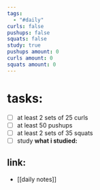```yaml
---
tags:
  - "#daily"
curls: false
pushups: false
squats: false
study: true
pushups amount: 0
curls amount: 0
squats amount: 0
---
```

# tasks:
- [ ] at least 2 sets of 25 curls 
- [ ] at least 50 pushups
- [ ] at least 2 sets of 35 squats
- [ ] study
      **what i studied:**  
      
## link: 
- [[daily notes]] 